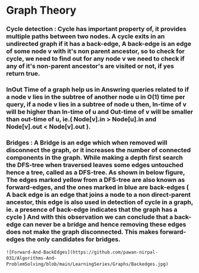 # Graph Theory 

### Cycle detection : Cycle has important property of, it provides multiple paths between two nodes. A cycle exits in an undirected graph if it has a back-edge, A back-edge is an edge of some node v with it's non parent ancestor, so to check for cycle, we need to find out for any node v we need to check if any of it's non-parent ancestor's are visited or not, if yes return true. 

### InOut Time of a graph help us in Answring queries related to if a node v lies in the subtree of another node u in O(1) time per query, if a node v lies in a subtree of node u then, In-time of v will be higher than In-time of u and Out-time of v will be smaller than out-time of u, ie.( Node[v].in > Node[u].in and Node[v].out < Node[v].out ).

### Bridges : A Bridge is an edge which when removed will disconnect the graph, or it increases the number of connected components in the graph. While making a depth first search the DFS-tree when traversed leaves some edges untouched hence a tree, called as a DFS-tree. As shown in below figure, The edges marked yellow from a DFS-tree are also known as forward-edges, and the ones marked in blue are back-edges ( A back edge is an edge that joins a node to a non direct-parent ancestor, this edge is also used in detection of cycle in a graph, ie. a presence of back-edge indicates that the graph has a cycle ) And with this observation we can conclude that a back-edge can never be a bridge and hence removing these edges does not make the graph disconnected. This makes forward-edges the only candidates for bridges. 
    ![Forward-And-BackEdges](https://github.com/pawan-nirpal-031/Algorithms-And-ProblemSolving/blob/main/LearningSeries/Graphs/Backedges.jpg)
